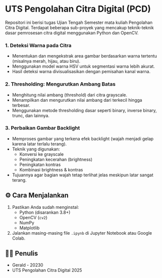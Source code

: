 # UTS Pengolahan Citra Digital (PCD)

Repositori ini berisi tugas Ujian Tengah Semester mata kuliah Pengolahan Citra Digital. Terdapat beberapa sub-proyek yang mencakup teknik-teknik dasar pemrosesan citra digital menggunakan Python dan OpenCV.

### 1. Deteksi Warna pada Citra
- Menentukan dan mengekstrak area gambar berdasarkan warna tertentu (misalnya merah, hijau, atau biru).
- Menggunakan model warna HSV untuk segmentasi warna lebih akurat.
- Hasil deteksi warna divisualisasikan dengan pemisahan kanal warna.

### 2. Thresholding: Mengurutkan Ambang Batas
- Menghitung nilai ambang (threshold) dari citra grayscale.
- Menampilkan dan mengurutkan nilai ambang dari terkecil hingga terbesar.
- Menggunakan metode thresholding dasar seperti binary, inverse binary, trunc, dan lainnya.

### 3. Perbaikan Gambar Backlight
- Memproses gambar yang terkena efek backlight (wajah menjadi gelap karena latar terlalu terang).
- Teknik yang digunakan:
  - Konversi ke grayscale
  - Peningkatan kecerahan (brightness)
  - Peningkatan kontras
  - Kombinasi brightness & kontras
- Tujuannya agar bagian wajah tetap terlihat jelas meskipun latar sangat terang.

## ⚙️ Cara Menjalankan
1. Pastikan Anda sudah menginstal:
   - Python (disarankan 3.8+)
   - OpenCV (`cv2`)
   - NumPy
   - Matplotlib
2. Jalankan masing-masing file `.ipynb` di Jupyter Notebook atau Google Colab.

## 🧑‍💻 Penulis
- Gerald - 20230  
- UTS Pengolahan Citra Digital 2025
